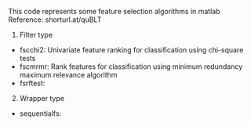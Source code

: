 This code represents some feature selection algorithms in matlab
Reference: shorturl.at/quBLT

1. Filter type
- fscchi2: Univariate feature ranking for classification using chi-square tests
- fscmrmr: Rank features for classification using minimum redundancy maximum relevance algorithm
- fsrftest: 

2. Wrapper type
- sequentialfs: 
